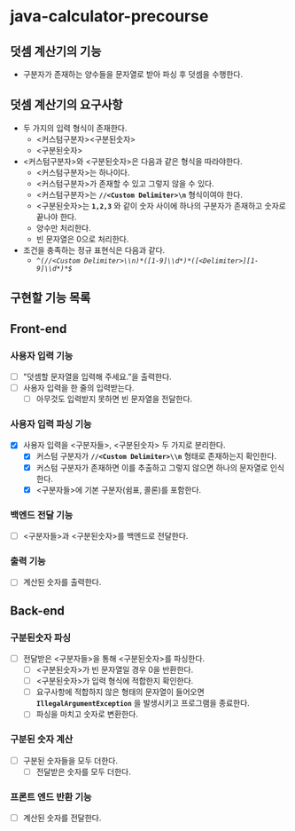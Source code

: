 # java-calculator-precourse

## 덧셈 계산기의 기능

- 구분자가 존재하는 양수들을 문자열로 받아 파싱 후 덧셈을 수행한다.

## 덧셈 계산기의 요구사항

- 두 가지의 입력 형식이 존재한다.
    - <커스텀구분자><구분된숫자>
    - <구분된숫자>
- <커스텀구분자>와 <구분된숫자>은 다음과 같은 형식을 따라야한다.
    - <커스텀구분자>는 하나이다.
    - <커스텀구분자>가 존재할 수 있고 그렇지 않을 수 있다.
    - <커스텀구분자>는 **`//<Custom Delimiter>\n`** 형식이여야 한다.
    - <구분된숫자>는 **`1,2,3`** 와 같이 숫자 사이에 하나의 구분자가 존재하고 숫자로 끝나야 한다.
    - 양수만 처리한다.
    - 빈 문자열은 0으로 처리한다.
- 조건을 충족하는 정규 표현식은 다음과 같다.
    - *`^(//<Custom Delimiter>\\n)*([1-9]\\d*)*([<Delimiter>][1-9]\\d*)*$`* 

## 구현할 기능 목록

## Front-end

### 사용자 입력 기능

- [ ]  "덧셈할 문자열을 입력해 주세요.”을 출력한다.
- [ ]  사용자 입력을 한 줄의 입력받는다.
    - [ ]  아무것도 입력받지 못하면 빈 문자열을 전달한다.

### 사용자 입력 파싱 기능

- [x]  사용자 입력을 <구분자들>, <구분된숫자> 두 가지로 분리한다.
    - [x]  커스텀 구분자가 **`//<Custom Delimiter>\\n`**  형태로 존재하는지 확인한다.
    - [x]  커스텀 구분자가 존재하면 이를 추출하고 그렇지 않으면 하나의 문자열로 인식한다.
    - [x]  <구분자들>에 기본 구분자(쉼표, 콜론)를 포함한다.

### 백엔드 전달 기능

- [ ]  <구분자들>과 <구분된숫자>를 백엔드로 전달한다.

### 출력 기능

- [ ]  계산된 숫자를 출력한다.

## Back-end

### 구분된숫자 파싱

- [ ]  전달받은 <구분자들>을 통해 <구분된숫자>를 파싱한다.
    - [ ]  <구분된숫자>가 빈 문자열일 경우 0을 반환한다.
    - [ ]  <구분된숫자>가 입력 형식에 적합한지 확인한다.
    - [ ]  요구사항에 적합하지 않은 형태의 문자열이 들어오면 **`IllegalArgumentException`** 을 발생시키고 프로그램을 종료한다.
    - [ ]  파싱을 마치고 숫자로 변환한다.

### 구분된 숫자 계산

- [ ]  구분된 숫자들을 모두 더한다.
    - [ ]  전달받은 숫자를 모두 더한다.

### 프론트 엔드 반환 기능

- [ ]  계산된 숫자를 전달한다.
